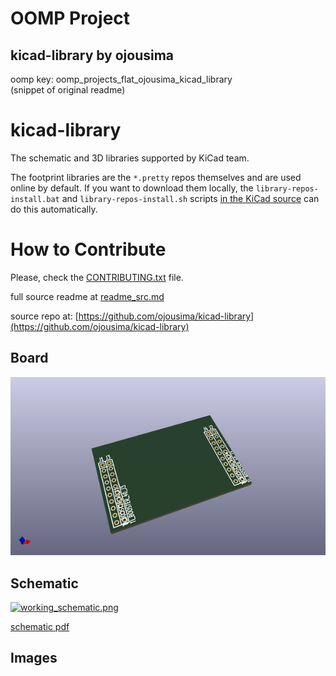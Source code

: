 # OOMP Project  
## kicad-library  by ojousima  
  
oomp key: oomp_projects_flat_ojousima_kicad_library  
(snippet of original readme)  
  
kicad-library  
=============  
  
The schematic and 3D libraries supported by KiCad team.  
  
The footprint libraries are the `*.pretty` repos themselves and are used online by default. If you want to download them locally, the `library-repos-install.bat` and `library-repos-install.sh` scripts [in the KiCad source](http://bazaar.launchpad.net/~kicad-product-committers/kicad/product/files/head:/scripts/) can do this automatically.  
  
  
How to Contribute  
=================  
  
Please, check the [CONTRIBUTING.txt](CONTRIBUTING.txt) file.  
  
  full source readme at [readme_src.md](readme_src.md)  
  
source repo at: [https://github.com/ojousima/kicad-library](https://github.com/ojousima/kicad-library)  
## Board  
  
[![working_3d.png](working_3d_600.png)](working_3d.png)  
## Schematic  
  
[![working_schematic.png](working_schematic_600.png)](working_schematic.png)  
  
[schematic pdf](working_schematic.pdf)  
## Images  
